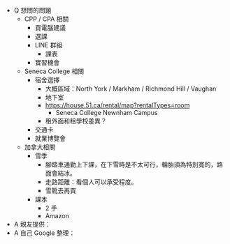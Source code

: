 - Q 想問的問題
    - CPP / CPA 相關
        - 買電腦建議
        - 選課
        - LINE 群組
            - 課表
        - 實習機會
    - Seneca College 相關
        - 宿舍選擇
            - 大概區域：North York / Markham / Richmond Hill / Vaughan
            - 地下室
            - https://house.51.ca/rental/map?rentalTypes=room
                - Seneca College Newnham Campus
            - 租外面和租學校差異？
        - 交通卡
        - 就業博覽會
    - 加拿大相關
        - 雪季
            - 腳踏車通勤上下課，在下雪時是不太可行，輪胎須為特別寬的，路面會結冰。
            - 走路距離：看個人可以承受程度。
            - 雪靴去再買
        - 課本
            - 2 手
            - Amazon
- A 親友提供：
- A 自己 Google 整理：